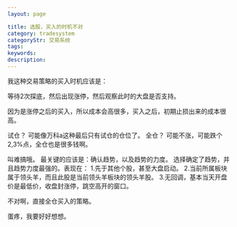 ```yaml
---
layout: page

title: 选股，买入的时机不对
category: tradesystem
categoryStr: 交易系统
tags: 
keywords: 
description: 
---
```



我这种交易策略的买入时机应该是：

等待2次探底，然后出现涨停，然后观察此时的大盘是否支持。

因为是涨停之后的买入，所以成本会高很多，买入之后，初期止损出来的成本很高。

试仓？
可能像万科a这种最后只有试仓的仓位了。
全仓？
可能不涨，可能跌个2,3%点，全仓也是很多钱啊。

叫难搞哦。
最关键的应该是：确认趋势，以及趋势的力度。
选择确定了趋势，并且趋势力度最强的。表现在：
1.先于其他个股，甚至大盘启动。
2.当前所属板块属于领头羊，而且此股是当前领头羊板块的领头羊股。
3.无回调，基本当天开盘价是最低价，收盘封涨停，跳空高开的窗口。


不对啊，直接全仓买入的策略。

蛋疼，我要好好想想。
